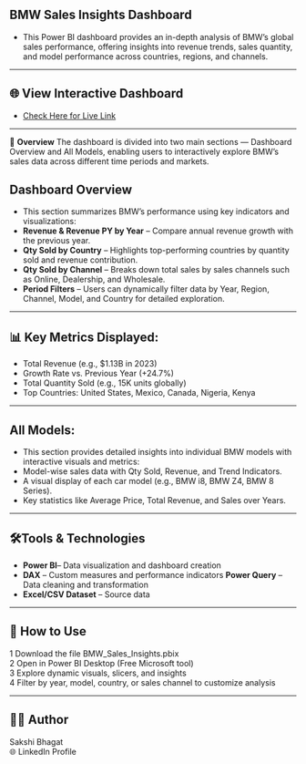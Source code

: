 **BMW Sales Insights Dashboard**
---------------
- This Power BI dashboard provides an in-depth analysis of BMW’s global sales performance, offering insights into revenue trends, sales quantity, and model performance across countries, regions, and channels.
-----------------------------------------------------------------------------
🌐 **View Interactive Dashboard**
----
- [Check Here for Live Link](https://app.powerbi.com/view?r=eyJrIjoiYWIwYjE4NTQtNzg1OC00YjhiLWI5OTQtNzFhMjA5MmY1Njc0IiwidCI6IjMzMjBmMmVjLTI2ZDMtNGNiOS1hZDkyLThmMjkzNTcyZjQ5ZCJ9)
-------------------------------------------------------------------------------------------------------------------------------------
🧠 **Overview**
The dashboard is divided into two main sections — Dashboard Overview and All Models, enabling users to interactively explore BMW’s sales data across different time periods and markets.

 **Dashboard Overview**
 ------
- This section summarizes BMW’s performance using key indicators and visualizations:
- **Revenue & Revenue PY by Year** – Compare annual revenue growth with the previous year.
- **Qty Sold by Country** – Highlights top-performing countries by quantity sold and revenue contribution.
- **Qty Sold by Channel** – Breaks down total sales by sales channels such as Online, Dealership, and Wholesale.
- **Period Filters** – Users can dynamically filter data by Year, Region, Channel, Model, and Country for detailed exploration.

-------------------------------------------------------------------------------

📊 **Key Metrics Displayed:**
-------------
- Total Revenue (e.g., $1.13B in 2023)
- Growth Rate vs. Previous Year (+24.7%)
- Total Quantity Sold (e.g., 15K units globally)
- Top Countries: United States, Mexico, Canada, Nigeria, Kenya

---------------------------------------------

**All Models:**
----------
- This section provides detailed insights into individual BMW models with interactive visuals and metrics:
- Model-wise sales data with Qty Sold, Revenue, and Trend Indicators.
- A visual display of each car model (e.g., BMW i8, BMW Z4, BMW 8 Series).
- Key statistics like Average Price, Total Revenue, and Sales over Years.

-----------------------------------------------------------------------------------------------------------
🛠️**Tools & Technologies**
-----------------
- **Power BI**– Data visualization and dashboard creation
- **DAX** – Custom measures and performance indicators
 **Power Query** – Data cleaning and transformation
- **Excel/CSV Dataset** – Source data

-----------------------------------

🚀 **How to Use**
----------------
1 Download the file BMW_Sales_Insights.pbix <br>
2 Open in Power BI Desktop (Free Microsoft tool) <br>
3 Explore dynamic visuals, slicers, and insights <br>
4 Filter by year, model, country, or sales channel to customize analysis <br>

-----------------------------------------

👩‍💻 Author
----
Sakshi Bhagat <br>
🌐 LinkedIn Profile
